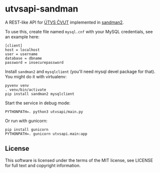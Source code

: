 utvsapi-sandman
===============

A REST-like API for [ÚTVS ČVUT](https://rozvoj.fit.cvut.cz/Main/rozvrhy-utvs-db) implemented in [sandman2](https://github.com/jeffknupp/sandman2).

To use this, create file named `mysql.cnf` with your MySQL credentials, see an example here:

    [client]
    host = localhost
    user = username
    database = dbname
    password = insecurepassword

Install `sandman2` and `mysqlclient` (you'll need mysql devel package for that). You might do it with virtualenv:

    pyvenv venv
    . venv/bin/activate
    pip install sandman2 mysqlclient

Start the service in debug mode:

    PYTHONPATH=. python3 utvsapi/main.py

Or run with gunicorn:

    pip install gunicorn
    PYTHONPATH=. gunicorn utvsapi.main:app

License
-------

This software is licensed under the terms of the MIT license, see LICENSE for full text and copyright information.
